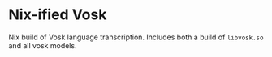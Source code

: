 # Nix-ified Vosk

Nix build of Vosk language transcription. Includes both a build of `libvosk.so`
and all vosk models.

